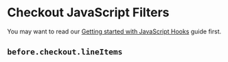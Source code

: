 # Checkout JavaScript Filters

You may want to read our [Getting started with JavaScript Hooks](guides/javascript-hooks.md) guide first.

## `before.checkout.lineItems`
